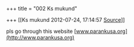 +++
title = "002 Ks mukund"

+++
[[Ks mukund	2012-07-24, 17:14:57 [Source](https://groups.google.com/g/samskrita/c/shN7K-uCZYY)]]



pls go through this website [www.parankusa.org](http://www.parankusa.org)  

